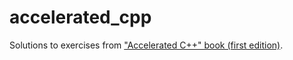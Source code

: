 # accelerated_cpp
Solutions to exercises from ["Accelerated C++" book (first edition)](https://amzn.com/020170353X).
